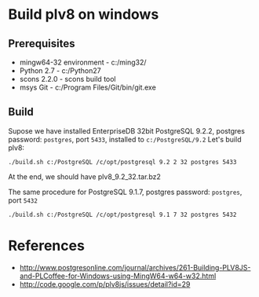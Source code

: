 # Build plv8 on windows

## Prerequisites

  - mingw64-32 environment - c:/ming32/
  - Python 2.7 - c:/Python27
  - scons 2.2.0 - scons build tool
  - msys Git - c:/Program Files/Git/bin/git.exe
    
## Build

Supose we have installed EnterpriseDB 32bit PostgreSQL 9.2.2, postgres password: `postgres`, port `5433`, installed to `c:/PostgreSQL/9.2`
Let's build plv8:

    ./build.sh c:/PostgreSQL /c/opt/postgresql 9.2 2 32 postgres 5433
  
At the end, we should have plv8_9.2_32.tar.bz2  
 
The same procedure for PostgreSQL 9.1.7, postgres password: `postgres`, port `5432`
 
    ./build.sh c:/PostgreSQL /c/opt/postgresql 9.1 7 32 postgres 5432


# References

  - http://www.postgresonline.com/journal/archives/261-Building-PLV8JS-and-PLCoffee-for-Windows-using-MingW64-w64-w32.html
  - http://code.google.com/p/plv8js/issues/detail?id=29



